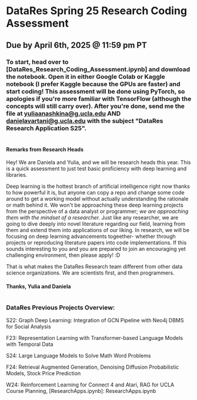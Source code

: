 # DataRes Spring 25 Research Coding Assessment

## Due by April 6th, 2025 @ 11:59 pm PT

### To start, head over to [DataRes_Research_Coding_Assessment.ipynb] and download the notebook. Open it in either Google Colab or Kaggle notebook (I prefer Kaggle because the GPUs are faster) and start coding! This assessment will be done using PyTorch, so apologies if you're more familiar with TensorFlow (although the concepts will still carry over). After you're done, send me the file at yuliaanashkina@g.ucla.edu AND danielavartani@g.ucla.edu with the subject "DataRes Research Application S25".

#

#### Remarks from Research Heads

Hey! We are Daniela and Yulia, and we will be research heads this year.  This is a quick assessment to just test basic proficiency with deep learning and libraries.

Deep learning is the hottest branch of artificial intelligence right now thanks to how powerful it is, but anyone can copy a repo and change some code around to get a working model without actually understanding the rationale or math behind it. We won't be approaching these deep learning projects from the perspective of a data analyst or programmer; *we are approaching them with the mindset of a researcher.* Just like any researcher, we are going to dive deeply into novel literature regarding our field, learning from them and extend them into applications of our liking. In research, we will be focusing on deep learning advancements togeether- whether through projects or reproducing literature papers into code implementations. If this sounds interesting to you and you are prepared to join an encouraging yet challenging environment, then please apply! :D

That is what makes the DataRes Research team different from other data science organizations. We are scientists first, and then programmers.

#### Thanks, Yulia and Daniela

#
### DataRes Previous Projects Overview:
  
  S22: Graph Deep Learning: Integration of GCN Pipeline with Neo4j DBMS for Social Analysis
  
  F23: Representation Learning with Transformer-based Language Models with Temporal Data

  S24: Large Language Models to Solve Math Word Problems

  F24: Retrieval Augmented Generation, Denoising Diffusion Probabilistic Models, Stock Price Prediction
  
  W24: Reinforcement Learning for Connect 4 and Atari, RAG for UCLA Course Planning, 
  [ResearchApps.ipynb]: ResearchApps.ipynb

